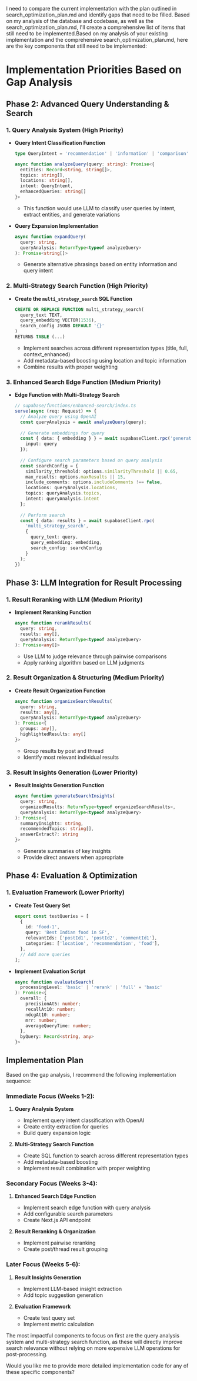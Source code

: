 <think>I need to compare the current implementation with the plan outlined in search_optimization_plan.md and identify gaps that need to be filled. Based on my analysis of the database and codebase, as well as the search_optimization_plan.md, I'll create a comprehensive list of items that still need to be implemented.</think>Based on my analysis of your existing implementation and the comprehensive search_optimization_plan.md, here are the key components that still need to be implemented:

# Implementation Priorities Based on Gap Analysis

## Phase 2: Advanced Query Understanding & Search

### 1. Query Analysis System (High Priority)
- **Query Intent Classification Function**
  ```typescript
  type QueryIntent = 'recommendation' | 'information' | 'comparison' | 'experience' | 'general';
  
  async function analyzeQuery(query: string): Promise<{
    entities: Record<string, string[]>,
    topics: string[],
    locations: string[],
    intent: QueryIntent,
    enhancedQueries: string[]
  }>
  ```
  - This function would use LLM to classify user queries by intent, extract entities, and generate variations

- **Query Expansion Implementation**
  ```typescript
  async function expandQuery(
    query: string,
    queryAnalysis: ReturnType<typeof analyzeQuery>
  ): Promise<string[]>
  ```
  - Generate alternative phrasings based on entity information and query intent

### 2. Multi-Strategy Search Function (High Priority)
- **Create the `multi_strategy_search` SQL Function**
  ```sql
  CREATE OR REPLACE FUNCTION multi_strategy_search(
    query_text TEXT,
    query_embedding VECTOR(1536),
    search_config JSONB DEFAULT '{}'
  )
  RETURNS TABLE (...)
  ```
  - Implement searches across different representation types (title, full, context_enhanced)
  - Add metadata-based boosting using location and topic information
  - Combine results with proper weighting

### 3. Enhanced Search Edge Function (Medium Priority)
- **Edge Function with Multi-Strategy Search**
  ```typescript
  // supabase/functions/enhanced-search/index.ts
  serve(async (req: Request) => {
    // Analyze query using OpenAI
    const queryAnalysis = await analyzeQuery(query);
    
    // Generate embeddings for query
    const { data: { embedding } } = await supabaseClient.rpc('generate_embeddings', {
      input: query
    });
    
    // Configure search parameters based on query analysis
    const searchConfig = {
      similarity_threshold: options.similarityThreshold || 0.65,
      max_results: options.maxResults || 15,
      include_comments: options.includeComments !== false,
      locations: queryAnalysis.locations,
      topics: queryAnalysis.topics,
      intent: queryAnalysis.intent
    };
    
    // Perform search
    const { data: results } = await supabaseClient.rpc(
      'multi_strategy_search',
      {
        query_text: query,
        query_embedding: embedding,
        search_config: searchConfig
      }
    );
  })
  ```

## Phase 3: LLM Integration for Result Processing

### 1. Result Reranking with LLM (Medium Priority)
- **Implement Reranking Function**
  ```typescript
  async function rerankResults(
    query: string,
    results: any[],
    queryAnalysis: ReturnType<typeof analyzeQuery>
  ): Promise<any[]>
  ```
  - Use LLM to judge relevance through pairwise comparisons
  - Apply ranking algorithm based on LLM judgments

### 2. Result Organization & Structuring (Medium Priority)
- **Create Result Organization Function**
  ```typescript
  async function organizeSearchResults(
    query: string,
    results: any[],
    queryAnalysis: ReturnType<typeof analyzeQuery>
  ): Promise<{
    groups: any[],
    highlightedResults: any[]
  }>
  ```
  - Group results by post and thread
  - Identify most relevant individual results

### 3. Result Insights Generation (Lower Priority)
- **Result Insights Generation Function**
  ```typescript
  async function generateSearchInsights(
    query: string,
    organizedResults: ReturnType<typeof organizeSearchResults>,
    queryAnalysis: ReturnType<typeof analyzeQuery>
  ): Promise<{
    summaryInsights: string,
    recommendedTopics: string[],
    answerExtract?: string
  }>
  ```
  - Generate summaries of key insights
  - Provide direct answers when appropriate

## Phase 4: Evaluation & Optimization

### 1. Evaluation Framework (Lower Priority)
- **Create Test Query Set**
  ```typescript
  export const testQueries = [
    {
      id: 'food-1',
      query: 'Best Indian food in SF',
      relevantIds: ['postId1', 'postId2', 'commentId1'], 
      categories: ['location', 'recommendation', 'food'],
    },
    // Add more queries
  ];
  ```

- **Implement Evaluation Script**
  ```typescript
  async function evaluateSearch(
    processingLevel: 'basic' | 'rerank' | 'full' = 'basic'
  ): Promise<{
    overall: {
      precisionAt5: number;
      recallAt10: number;
      ndcgAt10: number;
      mrr: number;
      averageQueryTime: number;
    },
    byQuery: Record<string, any>
  }>
  ```

## Implementation Plan

Based on the gap analysis, I recommend the following implementation sequence:

### Immediate Focus (Weeks 1-2):
1. **Query Analysis System**
   - Implement query intent classification with OpenAI
   - Create entity extraction for queries
   - Build query expansion logic

2. **Multi-Strategy Search Function**
   - Create SQL function to search across different representation types
   - Add metadata-based boosting
   - Implement result combination with proper weighting

### Secondary Focus (Weeks 3-4):
1. **Enhanced Search Edge Function**
   - Implement search edge function with query analysis
   - Add configurable search parameters
   - Create Next.js API endpoint

2. **Result Reranking & Organization**
   - Implement pairwise reranking
   - Create post/thread result grouping

### Later Focus (Weeks 5-6):
1. **Result Insights Generation**
   - Implement LLM-based insight extraction
   - Add topic suggestion generation

2. **Evaluation Framework**
   - Create test query set
   - Implement metric calculation

The most impactful components to focus on first are the query analysis system and multi-strategy search function, as these will directly improve search relevance without relying on more expensive LLM operations for post-processing.

Would you like me to provide more detailed implementation code for any of these specific components?
